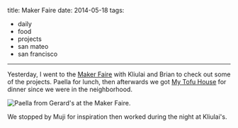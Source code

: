 title: Maker Faire
date: 2014-05-18
tags:
- daily
- food
- projects
- san mateo
- san francisco
---

Yesterday, I went to the [Maker Faire](http://makerfaire.com/) with Kliulai and Brian to check out some of the projects. Paella for lunch, then afterwards we got [My Tofu House](http://www.yelp.com/biz/my-tofu-house-san-francisco) for dinner since we were in the neighborhood.

![Paella from Gerard's at the Maker Faire.](https://dl.dropbox.com/u/4291520/journal-images/maker-faire-paella.jpg)

We stopped by Muji for inspiration then worked during the night at Kliulai's.
